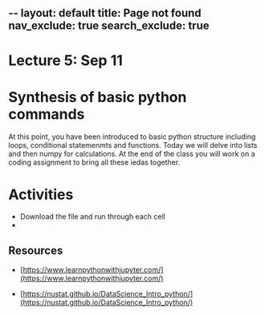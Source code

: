 --
layout: default
title: Page not found
nav_exclude: true
search_exclude: true
---



# Lecture 5: Sep 11



# Synthesis of basic python commands

At this point, you have been introduced to basic python structure including loops, conditional statemenmts and functions. Today we will delve into lists and then numpy for calculations. 
At the end of the class you will work on a coding assignment to bring all these iedas together.


# Activities

- Download the file and run through each cell
- 


## Resources

- [https://www.learnpythonwithjupyter.com/](https://www.learnpythonwithjupyter.com/)

- [https://nustat.github.io/DataScience_Intro_python/](https://nustat.github.io/DataScience_Intro_python/)
